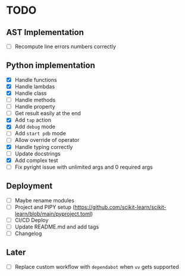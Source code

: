 # TODO

## AST Implementation

- [ ] Recompute line errors numbers correctly

## Python implementation

- [x] Handle functions
- [x] Handle lambdas
- [x] Handle class
- [ ] Handle methods
- [ ] Handle property
- [ ] Get result easily at the end
- [x] Add `tap` action
- [x] Add `debug` mode
- [ ] Add `start pdb` mode
- [ ] Allow override of operator
- [x] Handle typing correctly
- [ ] Update docstrings
- [x] Add complex test
- [ ] Fix pyright issue with unlimited args and 0 required args

## Deployment

- [ ] Maybe rename modules
- [ ] Project and PIPY setup (<https://github.com/scikit-learn/scikit-learn/blob/main/pyproject.toml>)
- [ ] CI/CD Deploy
- [ ] Update README.md and add tags
- [ ] Changelog

## Later

- [ ] Replace custom workflow with `dependabot` when `uv` gets supported
